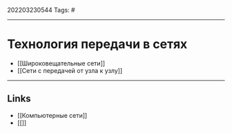 202203230544
Tags: #

---

# Технология передачи в сетях

- [[Широковещательные сети]]
- [[Сети с передачей от узла к узлу]]


---
## Links
-  [[Компьютерные сети]]
-  [[]]
